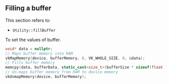 ## Filling a buffer

This section refers to:
- `Utility::fillBuffer`

To set the values of buffer.

```cpp
void* data = nullptr;
// Maps buffer memory into RAM
vkMapMemory(device, bufferMemory, 0, VK_WHOLE_SIZE, 0, &data);
// Fills buffer memory
memcpy(data, bufferData, static_cast<size_t>(bufferSize * sizeof(float)));
// Un-maps buffer memory from RAM to device memory
vkUnmapMemory(device, bufferMemory);
```